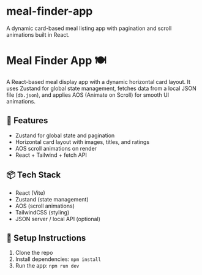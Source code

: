 # meal-finder-app
A dynamic card-based meal listing app with pagination and scroll animations built in React.
# Meal Finder App 🍽️

A React-based meal display app with a dynamic horizontal card layout. It uses Zustand for global state management, fetches data from a local JSON file (`db.json`), and applies AOS (Animate on Scroll) for smooth UI animations.

## 🔧 Features
- Zustand for global state and pagination
- Horizontal card layout with images, titles, and ratings
- AOS scroll animations on render
- React + Tailwind + fetch API

## 📦 Tech Stack
- React (Vite)
- Zustand (state management)
- AOS (scroll animations)
- TailwindCSS (styling)
- JSON server / local API (optional)

## 🚀 Setup Instructions
1. Clone the repo  
2. Install dependencies: `npm install`  
3. Run the app: `npm run dev`
